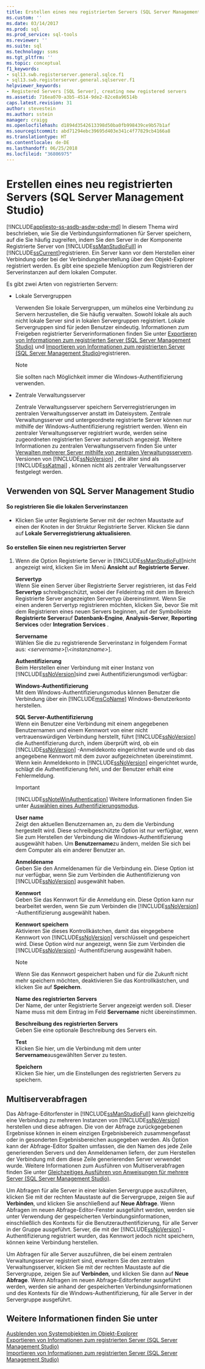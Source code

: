 ```yaml
---
title: Erstellen eines neu registrierten Servers (SQL Server Management Studio) | Microsoft-Dokumentation
ms.custom: ''
ms.date: 03/14/2017
ms.prod: sql
ms.prod_service: sql-tools
ms.reviewer: ''
ms.suite: sql
ms.technology: ssms
ms.tgt_pltfrm: ''
ms.topic: conceptual
f1_keywords:
- sql13.swb.registerserver.general.sqlce.f1
- sql13.swb.registerserver.general.sqlserver.f1
helpviewer_keywords:
- Registered Servers [SQL Server], creating new registered servers
ms.assetid: 716ea070-a3b5-4514-9de2-82ce8a96514b
caps.latest.revision: 31
author: stevestein
ms.author: sstein
manager: craigg
ms.openlocfilehash: d1894d3542613398d50ba0fb998439ce9b57b1af
ms.sourcegitcommit: abd71294ebc39695d403e341c4f77829cb4166a8
ms.translationtype: HT
ms.contentlocale: de-DE
ms.lasthandoff: 06/25/2018
ms.locfileid: "36806975"
---
```

# <a name="create-a-new-registered-server-sql-server-management-studio"></a>Erstellen eines neu registrierten Servers (SQL Server Management Studio)
[!INCLUDE[appliesto-ss-asdb-asdw-pdw-md](../../includes/appliesto-ss-asdb-asdw-pdw-md.md)]
  In diesem Thema wird beschrieben, wie Sie die Verbindungsinformationen für Server speichern, auf die Sie häufig zugreifen, indem Sie den Server in der Komponente Registrierte Server von [!INCLUDE[ssManStudioFull](../../includes/ssmanstudiofull-md.md)] in [!INCLUDE[ssCurrent](../../includes/sscurrent-md.md)]registrieren. Ein Server kann vor dem Herstellen einer Verbindung oder bei der Verbindungsherstellung über den Objekt-Explorer registriert werden. Es gibt eine spezielle Menüoption zum Registrieren der Serverinstanzen auf dem lokalen Computer.  
  
 Es gibt zwei Arten von registrierten Servern:  
  
-   Lokale Servergruppen  
  
     Verwenden Sie lokale Servergruppen, um mühelos eine Verbindung zu Servern herzustellen, die Sie häufig verwalten. Sowohl lokale als auch nicht lokale Server sind in lokalen Servergruppen registriert. Lokale Servergruppen sind für jeden Benutzer eindeutig. Informationen zum Freigeben registrierter Serverinformationen finden Sie unter [Exportieren von Informationen zum registrierten Server &#40;SQL Server Management Studio&#41;](../../tools/sql-server-management-studio/export-registered-server-information-sql-server-management-studio.md) und [Importieren von Informationen zum registrierten Server &#40;SQL Server Management Studio&#41;](../../tools/sql-server-management-studio/import-registered-server-information-sql-server-management-studio.md)registrieren.  
  
    > [!NOTE]  
    >  Sie sollten nach Möglichkeit immer die Windows-Authentifizierung verwenden.  
  
-   Zentrale Verwaltungsserver  
  
     Zentrale Verwaltungsserver speichern Serverregistrierungen im zentralen Verwaltungsserver anstatt im Dateisystem. Zentrale Verwaltungsserver und untergeordnete registrierte Server können nur mithilfe der Windows-Authentifizierung registriert werden. Wenn ein zentraler Verwaltungsserver registriert wurde, werden seine zugeordneten registrierten Server automatisch angezeigt. Weitere Informationen zu zentralen Verwaltungsservern finden Sie unter [Verwalten mehrerer Server mithilfe von zentralen Verwaltungsservern](../../relational-databases/administer-multiple-servers-using-central-management-servers.md). Versionen von [!INCLUDE[ssNoVersion](../../includes/ssnoversion-md.md)] , die älter sind als [!INCLUDE[ssKatmai](../../includes/sskatmai-md.md)] , können nicht als zentraler Verwaltungsserver festgelegt werden.  
  
##  <a name="SSMSProcedure"></a> Verwenden von SQL Server Management Studio  
  
#### <a name="to-automatically-register-the-local-server-instances"></a>So registrieren Sie die lokalen Serverinstanzen  
  
-   Klicken Sie unter Registrierte Server mit der rechten Maustaste auf einen der Knoten in der Struktur Registrierte Server. Klicken Sie dann auf **Lokale Serverregistrierung aktualisieren**.  
  
#### <a name="to-create-a-new-registered-server"></a>So erstellen Sie einen neu registrierten Server  
  
1.  Wenn die Option Registrierte Server in [!INCLUDE[ssManStudioFull](../../includes/ssmanstudiofull-md.md)]nicht angezeigt wird, klicken Sie im Menü **Ansicht** auf **Registrierte Server**.  
  
     **Servertyp**  
     Wenn Sie einen Server über Registrierte Server registrieren, ist das Feld **Servertyp** schreibgeschützt, wobei der Feldeintrag mit dem im Bereich Registrierte Server angezeigten Servertyp übereinstimmt. Wenn Sie einen anderen Servertyp registrieren möchten, klicken Sie, bevor Sie mit dem Registrieren eines neuen Servers beginnen, auf der Symbolleiste **Registrierte Server**auf **Datenbank-Engine**, **Analysis-Server**, **Reporting Services** oder **Integration Services** .  
  
     **Servername**  
     Wählen Sie die zu registrierende Serverinstanz in folgendem Format aus: *\<servername>*[\\*\<instanzname>*].  
  
     **Authentifizierung**  
     Beim Herstellen einer Verbindung mit einer Instanz von [!INCLUDE[ssNoVersion](../../includes/ssnoversion-md.md)]sind zwei Authentifizierungsmodi verfügbar:  
  
     **Windows-Authentifizierung**  
     Mit dem Windows-Authentifizierungsmodus können Benutzer die Verbindung über ein [!INCLUDE[msCoName](../../includes/msconame-md.md)] Windows-Benutzerkonto herstellen.  
  
     **SQL Server-Authentifizierung**  
     Wenn ein Benutzer eine Verbindung mit einem angegebenen Benutzernamen und einem Kennwort von einer nicht vertrauenswürdigen Verbindung herstellt, führt [!INCLUDE[ssNoVersion](../../includes/ssnoversion-md.md)] die Authentifizierung durch, indem überprüft wird, ob ein [!INCLUDE[ssNoVersion](../../includes/ssnoversion-md.md)] -Anmeldekonto eingerichtet wurde und ob das angegebene Kennwort mit dem zuvor aufgezeichneten übereinstimmt. Wenn kein Anmeldekonto in [!INCLUDE[ssNoVersion](../../includes/ssnoversion-md.md)] eingerichtet wurde, schlägt die Authentifizierung fehl, und der Benutzer erhält eine Fehlermeldung.  
  
    > [!IMPORTANT]  
    >  [!INCLUDE[ssNoteWinAuthentication](../../includes/ssnotewinauthentication-md.md)] Weitere Informationen finden Sie unter [Auswählen eines Authentifizierungsmodus](../../relational-databases/security/choose-an-authentication-mode.md).  
  
     **User name**  
     Zeigt den aktuellen Benutzernamen an, zu dem die Verbindung hergestellt wird. Diese schreibgeschützte Option ist nur verfügbar, wenn Sie zum Herstellen der Verbindung die Windows-Authentifizierung ausgewählt haben. Um **Benutzername**zu ändern, melden Sie sich bei dem Computer als ein anderer Benutzer an.  
  
     **Anmeldename**  
     Geben Sie den Anmeldenamen für die Verbindung ein. Diese Option ist nur verfügbar, wenn Sie zum Verbinden die Authentifizierung von [!INCLUDE[ssNoVersion](../../includes/ssnoversion-md.md)] ausgewählt haben.  
  
     **Kennwort**  
     Geben Sie das Kennwort für die Anmeldung ein. Diese Option kann nur bearbeitet werden, wenn Sie zum Verbinden die [!INCLUDE[ssNoVersion](../../includes/ssnoversion-md.md)] -Authentifizierung ausgewählt haben.  
  
     **Kennwort speichern**  
     Aktivieren Sie dieses Kontrollkästchen, damit das eingegebene Kennwort von [!INCLUDE[ssNoVersion](../../includes/ssnoversion-md.md)] verschlüsselt und gespeichert wird. Diese Option wird nur angezeigt, wenn Sie zum Verbinden die [!INCLUDE[ssNoVersion](../../includes/ssnoversion-md.md)] -Authentifizierung ausgewählt haben.  
  
    > [!NOTE]  
    >  Wenn Sie das Kennwort gespeichert haben und für die Zukunft nicht mehr speichern möchten, deaktivieren Sie das Kontrollkästchen, und klicken Sie auf **Speichern**.  
  
     **Name des registrierten Servers**  
     Der Name, der unter Registrierte Server angezeigt werden soll. Dieser Name muss mit dem Eintrag im Feld **Servername** nicht übereinstimmen.  
  
     **Beschreibung des registrierten Servers**  
     Geben Sie eine optionale Beschreibung des Servers ein.  
  
     **Test**  
     Klicken Sie hier, um die Verbindung mit dem unter **Servername**ausgewählten Server zu testen.  
  
     **Speichern**  
     Klicken Sie hier, um die Einstellungen des registrierten Servers zu speichern.  
  
## <a name="multiserver-queries"></a>Multiserverabfragen  
 Das Abfrage-Editorfenster in [!INCLUDE[ssManStudioFull](../../includes/ssmanstudiofull-md.md)] kann gleichzeitig eine Verbindung zu mehreren Instanzen von [!INCLUDE[ssNoVersion](../../includes/ssnoversion-md.md)] herstellen und diese abfragen. Die von der Abfrage zurückgegebenen Ergebnisse können in einem einzigen Ergebnisbereich zusammengefasst oder in gesonderten Ergebnisbereichen ausgegeben werden. Als Option kann der Abfrage-Editor Spalten umfassen, die den Namen des jede Zeile generierenden Servers und den Anmeldenamen liefern, der zum Herstellen der Verbindung mit dem diese Zeile generierenden Server verwendet wurde. Weitere Informationen zum Ausführen von Multiserverabfragen finden Sie unter [Gleichzeitiges Ausführen von Anweisungen für mehrere Server &#40;SQL Server Management Studio&#41;](../../tools/sql-server-management-studio/execute-statements-against-multiple-servers-simultaneously.md).  
  
 Um Abfragen für alle Server in einer lokalen Servergruppe auszuführen, klicken Sie mit der rechten Maustaste auf die Servergruppe, zeigen Sie auf **Verbinden**, und klicken Sie anschließend auf **Neue Abfrage**. Wenn Abfragen im neuen Abfrage-Editor-Fenster ausgeführt werden, werden sie unter Verwendung der gespeicherten Verbindungsinformationen, einschließlich des Kontexts für die Benutzerauthentifizierung, für alle Server in der Gruppe ausgeführt. Server, die mit der [!INCLUDE[ssNoVersion](../../includes/ssnoversion-md.md)] -Authentifizierung registriert wurden, das Kennwort jedoch nicht speichern, können keine Verbindung herstellen.  
  
 Um Abfragen für alle Server auszuführen, die bei einem zentralen Verwaltungsserver registriert sind, erweitern Sie den zentralen Verwaltungsserver, klicken Sie mit der rechten Maustaste auf die Servergruppe, zeigen Sie auf **Verbinden**, und klicken Sie dann auf **Neue Abfrage**. Wenn Abfragen im neuen Abfrage-Editorfenster ausgeführt werden, werden sie anhand der gespeicherten Verbindungsinformationen und des Kontexts für die Windows-Authentifizierung, für alle Server in der Servergruppe ausgeführt.  
  
## <a name="see-also"></a>Weitere Informationen finden Sie unter  
 [Ausblenden von Systemobjekten im Objekt-Explorer](http://msdn.microsoft.com/library/c01d8804-838c-4f75-b78c-80e41e4fffdc)   
 [Exportieren von Informationen zum registrierten Server &#40;SQL Server Management Studio&#41;](../../tools/sql-server-management-studio/export-registered-server-information-sql-server-management-studio.md)   
 [Importieren von Informationen zum registrierten Server &#40;SQL Server Management Studio&#41;](../../tools/sql-server-management-studio/import-registered-server-information-sql-server-management-studio.md)  
  
  
